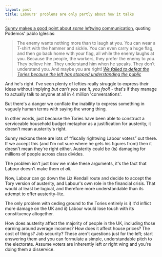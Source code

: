 ```yaml
---
layout: post
title: Labours' problems are only partly about how it talks
---
```


[Sunny makes a good point about _some_ leftwing communication](http://labourlist.org/2015/06/we-failed-to-defeat-the-tories-because-the-left-has-stopped-understanding-the-public/), quoting Podemos' pablo Iglesias:

> The enemy wants nothing more than to laugh at you. You can wear a T-shirt with the hammer and sickle. You can even carry a huge flag, and then go back home with your flag, all while the enemy laughs at you. Because the people, the workers, they prefer the enemy to you. They believe him. They understand him when he speaks. They don’t understand you. And maybe you are right! <cite>[We failed to defeat the Tories because the left has stopped understanding the public](http://labourlist.org/2015/06/we-failed-to-defeat-the-tories-because-the-left-has-stopped-understanding-the-public/)</cite>

And he's right. I've seen plenty of lefties really struggle to express their ideas without implying _but can't you see it, you fool!_ - that's if they manage to actually talk to anyone at all in 4 million 'conversations'.

But there's a danger we conflate the inability to express something in vaguely human terms with saying the wrong thing.

In other words, just because the Tories have been able to construct a serviceable household budget metaphor as a justification for austerity, it doesn't mean austerity's right.

Sunny reckons there are lots of <q>fiscally rightwing Labour voters</q> out there.  If we accept this (and I'm not sure where he gets his figures from) then it doesn't mean they're right either. Austerity could be (is) damaging for millions of people across class divides.

The problem isn't just _how_ we make these arguments, it's the fact that Labour doesn't make them _at all_.

Now, Labour can go down the Liz Kendall route and decide to accept the Tory version of austerity, and Labour's own role in the financial crisis. That would at least be logical, and therefore more understandable than its attempt to offer austerity&#8211;lite.

The only problem with ceding ground to the Tories entirely is i) it'd inflict more damage on the UK and ii) Labour would lose touch with its constituency altogether.

How does austerity affect the majority of people in the UK, including those earning around average incomes? How does it affect house prices? The cost of things? Job security? These aren't questions just for the left; start answering them and you can formulate a simple, understandable pitch to the electorate. Assume voters are inherently left _or_ right wing and you're doing them a disservice.
